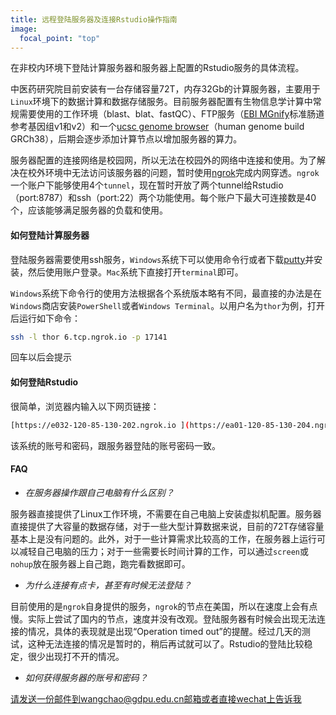 ```yaml
---
title: 远程登陆服务器及连接Rstudio操作指南
image:
  focal_point: "top"
---
```


在非校内环境下登陆计算服务器和服务器上配置的Rstudio服务的具体流程。
<!--more-->


中医药研究院目前安装有一台存储容量72T，内存32Gb的计算服务器，主要用于`Linux`环境下的数据计算和数据存储服务。目前服务器配置有生物信息学计算中常规需要使用的工作环境（blast、blat、fastQC）、FTP服务（[EBI MGnify](https://www.ebi.ac.uk/metagenomics/)标准肠道参考基因组v1和v2）和一个[ucsc genome browser](http://www.genome.ucsc.edu/)（human genome build GRCh38），后期会逐步添加计算节点以增加服务器的算力。

服务器配置的连接网络是校园网，所以无法在校园外的网络中连接和使用。为了解决在校外环境中无法访问该服务器的问题，暂时使用[ngrok](https://ngrok.com/)完成内网穿透。`ngrok`一个账户下能够使用4个`tunnel`，现在暂时开放了两个tunnel给Rstudio（port:8787）和ssh（port:22）两个功能使用。每个账户下最大可连接数是40个，应该能够满足服务器的负载和使用。

#### 如何登陆计算服务器
登陆服务器需要使用ssh服务，`Windows`系统下可以使用命令行或者下载[putty](https://www.chiark.greenend.org.uk/~sgtatham/putty/)并安装，然后使用账户登录。`Mac`系统下直接打开`terminal`即可。

`Windows`系统下命令行的使用方法根据各个系统版本略有不同，最直接的办法是在`Windows`商店安装`PowerShell`或者`Windows Terminal`。以用户名为`thor`为例，打开后运行如下命令：
```bash
ssh -l thor 6.tcp.ngrok.io -p 17141
```

回车以后会提示

#### 如何登陆Rstudio
很简单，浏览器内输入以下网页链接：
```bash
[https://e032-120-85-130-202.ngrok.io ](https://ea01-120-85-130-204.ngrok.io)
```
该系统的账号和密码，跟服务器登陆的账号密码一致。

#### FAQ
* *在服务器操作跟自己电脑有什么区别？*

服务器直接提供了Linux工作环境，不需要在自己电脑上安装虚拟机配置。服务器直接提供了大容量的数据存储，对于一些大型计算数据来说，目前的72T存储容量基本上是没有问题的。此外，对于一些计算需求比较高的工作，在服务器上运行可以减轻自己电脑的压力；对于一些需要长时间计算的工作，可以通过`screen`或`nohup`放在服务器上自己跑，跑完看数据即可。

*  *为什么连接有点卡，甚至有时候无法登陆？*

目前使用的是`ngrok`自身提供的服务，`ngrok`的节点在美国，所以在速度上会有点慢。实际上尝试了国内的节点，速度并没有改观。登陆服务器有时候会出现无法连接的情况，具体的表现就是出现“Operation timed out”的提醒。经过几天的测试，这种无法连接的情况是暂时的，稍后再试就可以了。Rstudio的登陆比较稳定，很少出现打不开的情况。

* *如何获得服务器的账号和密码？*

请发送一份邮件到wangchao@gdpu.edu.cn邮箱或者直接wechat上告诉我


